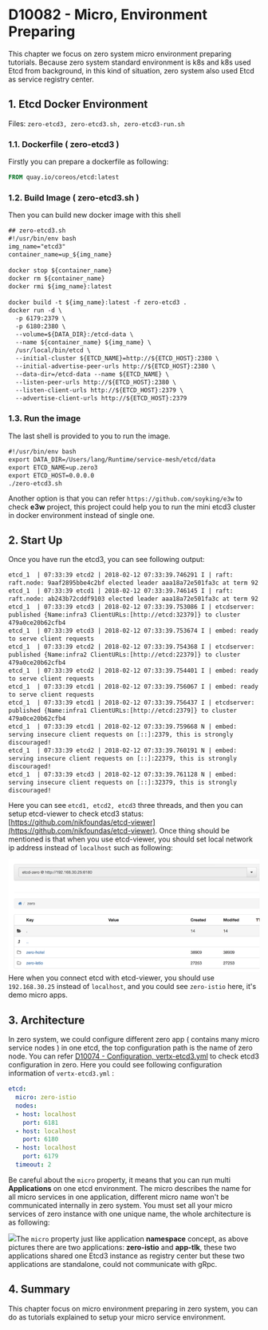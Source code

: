 # D10082 - Micro, Environment Preparing

This chapter we focus on zero system micro environment preparing tutorials. Because zero system standard environment is k8s and k8s used Etcd from background, in this kind of situation, zero system also used Etcd as service registry center.

## 1. Etcd Docker Environment

Files: `zero-etcd3, zero-etcd3.sh, zero-etcd3-run.sh`

### 1.1. Dockerfile \( zero-etcd3 \)

Firstly you can prepare a dockerfile as following:

```dockerfile
FROM quay.io/coreos/etcd:latest
```

### 1.2. Build Image \( zero-etcd3.sh \)

Then you can build new docker image with this shell

```shell
## zero-etcd3.sh
#!/usr/bin/env bash
img_name="etcd3"
container_name=up_${img_name}

docker stop ${container_name}
docker rm ${container_name}
docker rmi ${img_name}:latest

docker build -t ${img_name}:latest -f zero-etcd3 .
docker run -d \
  -p 6179:2379 \
  -p 6180:2380 \
  --volume=${DATA_DIR}:/etcd-data \
  --name ${container_name} ${img_name} \
  /usr/local/bin/etcd \
  --initial-cluster ${ETCD_NAME}=http://${ETCD_HOST}:2380 \
  --initial-advertise-peer-urls http://${ETCD_HOST}:2380 \
  --data-dir=/etcd-data --name ${ETCD_NAME} \
  --listen-peer-urls http://${ETCD_HOST}:2380 \
  --listen-client-urls http://${ETCD_HOST}:2379 \
  --advertise-client-urls http://${ETCD_HOST}:2379
```

### 1.3. Run the image

The last shell is provided to you to run the image.

```
#!/usr/bin/env bash
export DATA_DIR=/Users/lang/Runtime/service-mesh/etcd/data
export ETCD_NAME=up.zero3
export ETCD_HOST=0.0.0.0
./zero-etcd3.sh
```

Another option is that you can refer `https://github.com/soyking/e3w` to check **e3w** project,  this project could help you to run the mini etcd3 cluster in docker environment instead of single one.

## 2. Start Up

Once you have run the etcd3, you can see following output:

```shell
etcd_1  | 07:33:39 etcd2 | 2018-02-12 07:33:39.746291 I | raft: raft.node: 9aaf2895bbe4c2bf elected leader aaa18a72e501fa3c at term 92
etcd_1  | 07:33:39 etcd1 | 2018-02-12 07:33:39.746145 I | raft: raft.node: ab243b72cddf9103 elected leader aaa18a72e501fa3c at term 92
etcd_1  | 07:33:39 etcd3 | 2018-02-12 07:33:39.753086 I | etcdserver: published {Name:infra3 ClientURLs:[http://etcd:32379]} to cluster 479a0ce20b62cfb4
etcd_1  | 07:33:39 etcd3 | 2018-02-12 07:33:39.753674 I | embed: ready to serve client requests
etcd_1  | 07:33:39 etcd2 | 2018-02-12 07:33:39.754368 I | etcdserver: published {Name:infra2 ClientURLs:[http://etcd:22379]} to cluster 479a0ce20b62cfb4
etcd_1  | 07:33:39 etcd2 | 2018-02-12 07:33:39.754401 I | embed: ready to serve client requests
etcd_1  | 07:33:39 etcd1 | 2018-02-12 07:33:39.756067 I | embed: ready to serve client requests
etcd_1  | 07:33:39 etcd1 | 2018-02-12 07:33:39.756437 I | etcdserver: published {Name:infra1 ClientURLs:[http://etcd:2379]} to cluster 479a0ce20b62cfb4
etcd_1  | 07:33:39 etcd1 | 2018-02-12 07:33:39.759668 N | embed: serving insecure client requests on [::]:2379, this is strongly discouraged!
etcd_1  | 07:33:39 etcd2 | 2018-02-12 07:33:39.760191 N | embed: serving insecure client requests on [::]:22379, this is strongly discouraged!
etcd_1  | 07:33:39 etcd3 | 2018-02-12 07:33:39.761128 N | embed: serving insecure client requests on [::]:32379, this is strongly discouraged!
```

Here you can see `etcd1, etcd2, etcd3` three threads, and then you can setup etcd-viewer to check etcd3 status: [https://github.com/nikfoundas/etcd-viewer](https://github.com/nikfoundas/etcd-viewer). Once thing should be mentioned is that when you use etcd-viewer, you should set local network ip address instead of `localhost` such as following:

![](/doc/image/d10082-1.png)Here when you connect etcd with etcd-viewer, you should use `192.168.30.25` instead of `localhost`,  and you could see `zero-istio` here, it's demo micro apps.

## 3. Architecture

In zero system, we could configure different zero app \( contains many micro service nodes \) in one etcd, the top configuration path is the name of zero node. You can refer [D10074 - Configuration, vertx-etcd3.yml](doc/vertx-zero-tutorial/d10074-configuration-vertx-etcd3yml.md) to check etcd3 configuration in zero. Here you could see following configuration information of `vertx-etcd3.yml` :

```yaml
etcd:
  micro: zero-istio
  nodes:
  - host: localhost
    port: 6181
  - host: localhost
    port: 6180
  - host: localhost
    port: 6179
  timeout: 2
```

Be careful about the `micro` property, it means that you can run multi **Applications** on one etcd environment. The micro describes the name for all micro services in one application, different micro name won't be communicated internally in zero system. You must set all your micro services of zero instance with one unique name, the whole architecture is as following:

![](/doc/image/micro-group.png)The `micro` property just like application **namespace** concept, as above pictures there are two applications: **zero-istio** and **app-tlk**, these two applications shared one Etcd3 instance as registry center but these two applications are standalone, could not communicate with gRpc.

## 4. Summary

This chapter focus on micro environment preparing in zero system, you can do as tutorials explained to setup your micro service environment.



